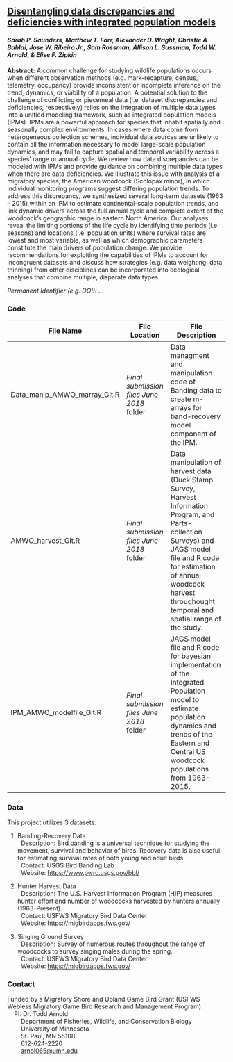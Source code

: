 ## [Disentangling data discrepancies and deficiencies with integrated population models](https://msu.edu/user/ezipkin/)  
#### *Sarah P. Saunders, Matthew T. Farr, Alexander D. Wright, Christie A Bahlai, Jose W. Ribeiro Jr., Sam Rossman, Allison L. Sussman, Todd W. Arnold, & Elise F. Zipkin*  
**Abstract:** A common challenge for studying wildlife populations occurs when different observation methods (e.g. mark-recapture, census, telemetry, occupancy) provide inconsistent or incomplete inference on the trend, dynamics, or viability of a population. A potential solution to the challenge of conflicting or piecemeal data (i.e. dataset discrepancies and deficiencies, respectively) relies on the integration of multiple data types into a unified modeling framework, such as integrated population models (IPMs). IPMs are a powerful approach for species that inhabit spatially and seasonally complex environments. In cases where data come from heterogeneous collection schemes, individual data sources are unlikely to contain all the information necessary to model large-scale population dynamics, and may fail to capture spatial and temporal variability across a species’ range or annual cycle. We review how data discrepancies can be modeled with IPMs and provide guidance on combining multiple data types when there are data deficiencies. We illustrate this issue with analysis of a migratory species, the American woodcock (Scolopax minor), in which individual monitoring programs suggest differing population trends. To address this discrepancy, we synthesized several long-term datasets (1963 – 2015) within an IPM to estimate continental-scale population trends, and link dynamic drivers across the full annual cycle and complete extent of the woodcock’s geographic range in eastern North America. Our analyses reveal the limiting portions of the life cycle by identifying time periods (i.e. seasons) and locations (i.e. population units) where survival rates are lowest and most variable, as well as which demographic parameters constitute the main drivers of population change. We provide recommendations for exploiting the capabilities of IPMs to account for incongruent datasets and discuss how strategies (e.g. data weighting, data thinning) from other disciplines can be incorporated into ecological analyses that combine multiple, disparate data types.  
  
*Permanent Identifier (e.g. DOI):* ...  
  
### Code 
File Name | File Location | File Description
--- | --- | ---
Data_manip_AMWO_marray_Git.R 	| _Final submission files June 2018_ folder  |  Data managment and manipulation code of Banding data to create m-arrays for band-recovery model component of the IPM. 
AMWO_harvest_Git.R 		| _Final submission files June 2018_ folder  |  Data manipulation of harvest data (Duck Stamp Survey, Harvest Information Program, and Parts-collection Surveys) and JAGS model file and R code for estimation of annual woodcock harvest throughought temporal and spatial range of the study.
IPM_AMWO_modelfile_Git.R 	| _Final submission files June 2018_ folder  | JAGS model file and R code for bayesian implementation of the Integrated Population model to estimate population dynamics and trends of the Eastern and Central US woodcock populations from 1963-2015.

### Data
This project utilizes 3 datasets:  

1) Banding-Recovery Data  
&nbsp;&nbsp;Description: Bird banding is a universal technique for studying the movement, survival and behavior of birds. Recovery data is also useful for estimating survival rates of both young and adult birds.  
&nbsp;&nbsp;Contact: USGS Bird Banding Lab  
&nbsp;&nbsp;Website: https://www.pwrc.usgs.gov/bbl/

2) Hunter Harvest Data  
&nbsp;&nbsp;Description: The U.S. Harvest Information Program (HIP) measures hunter effort and number of woodcocks harvested by hunters annually (1963-Present).  
&nbsp;&nbsp;Contact: USFWS Migratory Bird Data Center  
&nbsp;&nbsp;Website: https://migbirdapps.fws.gov/

3) Singing Ground Survey  
&nbsp;&nbsp;Description: Survey of numerous routes throughout the range of woodcocks to survey singing males during the spring.     	
&nbsp;&nbsp;Contact: USFWS Migratory Bird Data Center  
&nbsp;&nbsp;Website: https://migbirdapps.fws.gov/

### Contact
Funded by a Migratory Shore and Upland Game Bird Grant (USFWS Webless Migratory Game Bird Research and Management Program).  
&nbsp;&nbsp;&nbsp;&nbsp;PI: Dr. Todd Arnold  
&nbsp;&nbsp;&nbsp;&nbsp;&nbsp;&nbsp;&nbsp;&nbsp;Department of Fisheries, Wildlife, and Conservation Biology  
&nbsp;&nbsp;&nbsp;&nbsp;&nbsp;&nbsp;&nbsp;&nbsp;University of Minnesota  
&nbsp;&nbsp;&nbsp;&nbsp;&nbsp;&nbsp;&nbsp;&nbsp;St. Paul, MN 55108  
&nbsp;&nbsp;&nbsp;&nbsp;&nbsp;&nbsp;&nbsp;&nbsp;612-624-2220  
&nbsp;&nbsp;&nbsp;&nbsp;&nbsp;&nbsp;&nbsp;&nbsp;arnol065@umn.edu  
